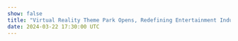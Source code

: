 ```yaml
---
show: false
title: "Virtual Reality Theme Park Opens, Redefining Entertainment Industry"
date: 2024-03-22 17:30:00 UTC
---
```

